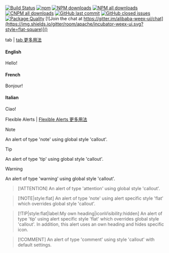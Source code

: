 
[![Build Status](https://img.shields.io/travis/apache/incubator-weex-ui.svg?style=flat-square)]()
[![npm](https://img.shields.io/npm/v/weex-ui.svg?maxAge=3600&style=flat-square)]()
[![NPM downloads](https://img.shields.io/npm/dm/weex-ui.svg?style=flat-square)]()
[![NPM all downloads](https://img.shields.io/npm/dt/weex-ui.svg?style=flat-square)]()
[![CNPM all downloads](http://npm.taobao.org/badge/d/weex-ui.svg?style=flat-square)]()
[![GitHub last commit](https://img.shields.io/github/last-commit/apache/incubator-weex-ui.svg?style=flat-square)]()
[![GitHub closed issues](https://img.shields.io/github/issues-closed/apache/incubator-weex-ui.svg?style=flat-square)]()
[![Package Quality](http://npm.packagequality.com/shield/weex-ui.svg?style=flat-square)]()
[![Join the chat at https://gitter.im/alibaba-weex-ui/chat](https://img.shields.io/gitter/room/apache/incubator-weex-ui.svg?style=flat-square)]()


tab | <a  href ="https://jhildenbiddle.github.io/docsify-tabs/#/">tab 更多用法</a>

<!-- tabs:start -->

#### **English**

Hello!

#### **French**

Bonjour!

#### **Italian**

Ciao!

<!-- tabs:end -->


Flexible Alerts | <a  href ="https://github.com/fzankl/docsify-plugin-flexible-alerts">Flexible Alerts 更多用法</a>

> [!NOTE]
> An alert of type 'note' using global style 'callout'.

> [!TIP]
> An alert of type 'tip' using global style 'callout'.

> [!WARNING]
> An alert of type 'warning' using global style 'callout'.

> [!ATTENTION]
> An alert of type 'attention' using global style 'callout'.

> [!NOTE|style:flat]
> An alert of type 'note' using alert specific style 'flat' which overrides global style 'callout'.

> [!TIP|style:flat|label:My own heading|iconVisibility:hidden]
> An alert of type 'tip' using alert specific style 'flat' which overrides global style 'callout'.
> In addition, this alert uses an own heading and hides specific icon.

> [!COMMENT]
> An alert of type 'comment' using style 'callout' with default settings.